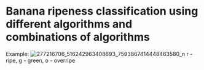 # Banana ripeness classification using different algorithms and combinations of algorithms

Example:
![277216706_516242963408693_7593867414448463580_n](https://user-images.githubusercontent.com/79996325/171649575-2366c10d-cad8-4bce-b3fb-611accbd9604.png)
r - ripe, g - green, o - overripe
